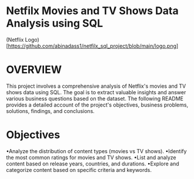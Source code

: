 # Netfilx Movies and TV Shows Data Analysis using SQL

(Netflix Logo)[https://github.com/abinadass1/netfilx_sql_project/blob/main/logo.png]

# OVERVIEW

This project involves a comprehensive analysis of Netflix's movies and TV shows data using SQL. The goal is to extract valuable insights and answer various business questions based on the dataset. The following README provides a detailed account of the project's objectives, business problems, solutions, findings, and conclusions.

# Objectives
•Analyze the distribution of content types (movies vs TV shows).
•Identify the most common ratings for movies and TV shows.
•List and analyze content based on release years, countries, and durations.
•Explore and categorize content based on specific criteria and keywords. 
